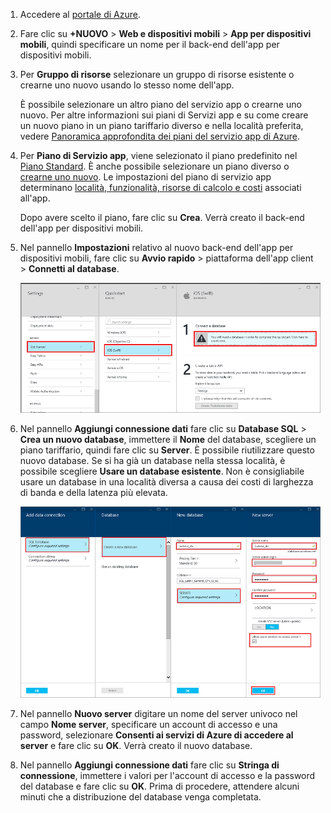 1. Accedere al [portale di Azure].

2. Fare clic su **+NUOVO** > **Web e dispositivi mobili** > **App per dispositivi mobili**, quindi specificare un nome per il back-end dell'app per dispositivi mobili.

3. Per **Gruppo di risorse** selezionare un gruppo di risorse esistente o crearne uno nuovo usando lo stesso nome dell'app.
 
	È possibile selezionare un altro piano del servizio app o crearne uno nuovo. Per altre informazioni sui piani di Servizi app e su come creare un nuovo piano in un piano tariffario diverso e nella località preferita, vedere [Panoramica approfondita dei piani del servizio app di Azure](../articles/app-service/azure-web-sites-web-hosting-plans-in-depth-overview.md).

4. Per **Piano di Servizio app**, viene selezionato il piano predefinito nel [Piano Standard](https://azure.microsoft.com/pricing/details/app-service/). È anche possibile selezionare un piano diverso o [crearne uno nuovo](../app-service/azure-web-sites-web-hosting-plans-in-depth-overview.md#create-an-app-service-plan). Le impostazioni del piano di servizio app determinano [località, funzionalità, risorse di calcolo e costi](https://azure.microsoft.com/pricing/details/app-service/) associati all'app.

	Dopo avere scelto il piano, fare clic su **Crea**. Verrà creato il back-end dell'app per dispositivi mobili.
	
6. Nel pannello **Impostazioni** relativo al nuovo back-end dell'app per dispositivi mobili, fare clic su **Avvio rapido** > piattaforma dell'app client > **Connetti al database**.

	![](./media/app-service-mobile-dotnet-backend-create-new-service/dotnet-backend-create-data-connection.png)

7. Nel pannello **Aggiungi connessione dati** fare clic su **Database SQL** > **Crea un nuovo database**, immettere il **Nome** del database, scegliere un piano tariffario, quindi fare clic su **Server**. È possibile riutilizzare questo nuovo database. Se si ha già un database nella stessa località, è possibile scegliere **Usare un database esistente**. Non è consigliabile usare un database in una località diversa a causa dei costi di larghezza di banda e della latenza più elevata.
 
    ![](./media/app-service-mobile-dotnet-backend-create-new-service/dotnet-backend-create-db.png)

8. Nel pannello **Nuovo server** digitare un nome del server univoco nel campo **Nome server**, specificare un account di accesso e una password, selezionare **Consenti ai servizi di Azure di accedere al server** e fare clic su **OK**. Verrà creato il nuovo database.

9. Nel pannello **Aggiungi connessione dati** fare clic su **Stringa di connessione**, immettere i valori per l'account di accesso e la password del database e fare clic su **OK**. Prima di procedere, attendere alcuni minuti che a distribuzione del database venga completata.

<!-- URLs. -->
[portale di Azure]: https://portal.azure.com/

<!---HONumber=AcomDC_0706_2016-->